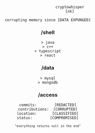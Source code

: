 <div align="center">

                        𝚌𝚛𝚢𝚙𝚝𝚘𝚠𝚑𝚒𝚜𝚙𝚎𝚛
                        [𝚗𝚔]

`corrupting memory since [DATA EXPUNGED]`

### /shell
    > java
    > c++
    > typescript
    > react
  
### /data
    > mysql
    > mongodb

### /access
    commits:        [REDACTED]
    contributions:  [CORRUPTED]
    location:       [CLASSIFIED]
    status:        [COMPROMISED]

<sub>`"everything returns null in the end"`</sub>

</div>
